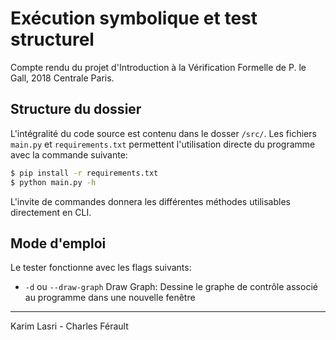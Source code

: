 # Exécution symbolique et test structurel

Compte rendu du projet d'Introduction à la Vérification Formelle de P. le Gall, 2018 Centrale Paris.

## Structure du dossier

L'intégralité du code source est contenu dans le dosser `/src/`. Les fichiers `main.py` et `requirements.txt` permettent l'utilisation directe du programme avec la commande suivante:

```bash
$ pip install -r requirements.txt
$ python main.py -h
```

L'invite de commandes donnera les différentes méthodes utilisables directement en CLI.

## Mode d'emploi

Le tester fonctionne avec les flags suivants:

* `-d` ou `--draw-graph` Draw Graph: Dessine le graphe de contrôle associé au programme dans une nouvelle fenêtre

---
Karim Lasri - Charles Férault